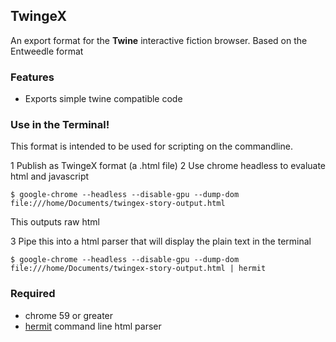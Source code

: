 ## TwingeX
An export format for the **Twine** interactive fiction browser. Based on the Entweedle format

### Features
- Exports simple twine compatible code

### Use in the Terminal!
This format is intended to be used for scripting on the commandline.

1 Publish as TwingeX format (a .html file)
2 Use chrome headless to evaluate html and javascript

`$ google-chrome --headless --disable-gpu --dump-dom file:///home/Documents/twingex-story-output.html`

This outputs raw html

3 Pipe this into a html parser that will display the plain text in the terminal

`$ google-chrome --headless --disable-gpu --dump-dom file:///home/Documents/twingex-story-output.html | hermit`

### Required
- chrome 59 or greater
- [hermit](https://github.com/thlorenz/hermit) command line html parser